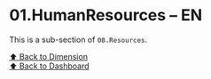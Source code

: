 # 01.HumanResources – EN

This is a sub-section of `08.Resources`.

[⬆ Back to Dimension](../)  
[⬆ Back to Dashboard](../../)
